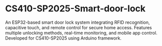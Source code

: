 # CS410-SP2025-Smart-door-lock
An ESP32-based smart door lock system integrating RFID recognition, capacitive touch, and remote control for secure home access. Features multiple unlocking methods, real-time monitoring, and mobile app control. Developed for CS410-SP2025 using Arduino framework.
